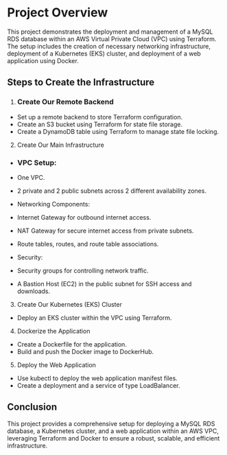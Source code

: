 # Project Overview

This project demonstrates the deployment and management of a MySQL RDS database within an AWS Virtual Private Cloud (VPC) using Terraform. The setup includes the creation of necessary networking infrastructure, deployment of a Kubernetes (EKS) cluster, and deployment of a web application using Docker.

## Steps to Create the Infrastructure

1. ### Create Our Remote Backend

- Set up a remote backend to store Terraform configuration.
- Create an S3 bucket using Terraform for state file storage.
- Create a DynamoDB table using Terraform to manage state file locking.

2. Create Our Main Infrastructure

- ### VPC Setup:

- One VPC.
- 2 private and 2 public subnets across 2 different availability zones.

- Networking Components:
- Internet Gateway for outbound internet access.
- NAT Gateway for secure internet access from private subnets.
- Route tables, routes, and route table associations.

- Security:
- Security groups for controlling network traffic.
- A Bastion Host (EC2) in the public subnet for SSH access and downloads.

3. Create Our Kubernetes (EKS) Cluster

- Deploy an EKS cluster within the VPC using Terraform.

4. Dockerize the Application

- Create a Dockerfile for the application.
- Build and push the Docker image to DockerHub.

5. Deploy the Web Application

- Use kubectl to deploy the web application manifest files.
- Create a deployment and a service of type LoadBalancer.

## Conclusion

This project provides a comprehensive setup for deploying a MySQL RDS database, a Kubernetes cluster, and a web application within an AWS VPC, leveraging Terraform and Docker to ensure a robust, scalable, and efficient infrastructure.
